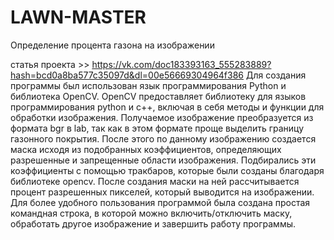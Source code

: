 # LAWN-MASTER
Определение процента газона на изображении

статья проекта >> https://vk.com/doc183393163_555283889?hash=bcd0a8ba577c35097d&dl=00e56669304964f386
Для создания программы был использован язык программирования Python и библиотека OpenCV. OpenCV предоставляет библиотеку для языков программирования python и c++, включая в себя методы и функции для обработки изображения. Получаемое изображение преобразуется из формата bgr в lab, так как в этом формате проще выделить границу газонного покрытия. После этого по данному изображению создается маска исходя из подобранных коэффициентов, определяющих разрешенные и запрещенные области изображения. Подбирались эти коэффициенты с помощью тракбаров, которые были созданы благодаря библиотеке opencv. После создания маски на ней рассчитывается процент разрешенных пикселей, который выводится на изображении. Для более удобного пользования программой была создана простая командная строка, в которой можно включить/отключить маску, обработать другое изображение и завершить работу программы.
